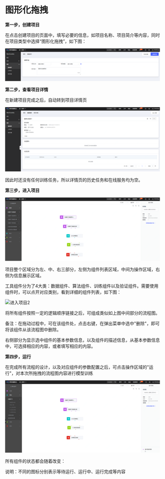 # 图形化拖拽

**第一步，创建项目**

在点击创建项目的页面中，填写必要的信息，如项目名称、项目简介等内容，同时在项目类型中选择“图形化拖拽”，如下图：

![创建项目1](../../../../../image/AI-and-Machine-Learning/NeuFoundry/8.1.4/8.1.4.3/8.1.4.3.3/1.png "创建项目1")

**第二步，查看项目详情**

在新建项目完成之后，自动转到项目详情页

![查看详情1](../../../../../image/AI-and-Machine-Learning/NeuFoundry/8.1.4/8.1.4.3/8.1.4.3.3/2.png "查看详情1")

因此时还没有任何训练任务，所以详情页的历史任务和在线服务均为空。

**第三步，进入项目**

![进入项目1](../../../../../image/AI-and-Machine-Learning/NeuFoundry/8.1.4/8.1.4.3/8.1.4.3.3/3.png "进入项目1")

项目整个区域分为左、中、右三部分，左侧为组件列表区域，中间为操作区域，右侧为信息展示区域。

工具组件分为了4大类：数据组件、算法组件、训练组件以及验证组件。需要使用组件时，可以点开对应类别，看到详细的组件列表，如下图：

![进入项目2](../../../../../image/AI-and-Machine-Learning/NeuFoundry/8.1.4/8.1.4.3/8.1.4.3.3/4.png"进入项目2")

将所有组件按照一定的逻辑顺序链接之后，可组成类似如上图中间部分的流程图。

备注：在拖动过程中，可在该组件处，点击右键，在弹出菜单中选中"删除"，即可将该组件从该流程图中删除。
  
右侧部分为显示选中组件的基本参数信息，以及组件的描述信息，从基本参数信息中，可选择相应的内容，或者填写相应的内容。

**第四步，运行**
  
在完成所有流程的设计，以及对应组件的参数配置之后，可点击操作区域的"运行"，对本次所拖拽的流程图内容进行模型训练

![运行1](../../../../../image/AI-and-Machine-Learning/NeuFoundry/8.1.4/8.1.4.3/8.1.4.3.3/5.png "运行1")

所有组件的状态都会随着改变：



说明：不同的图标分别表示等待运行、运行中、运行完成等内容